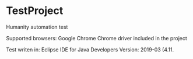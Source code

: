 # TestProject

Humanity automation test

Supported browsers: Google Chrome
Chrome driver included in the project

Test writen in: Eclipse IDE for Java Developers Version: 2019-03 (4.11.


